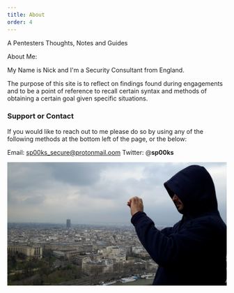 ```yaml
---
title: About
order: 4
---
```


A Pentesters Thoughts, Notes and Guides

About Me:

My Name is Nick and I'm a Security Consultant from England.

The purpose of this site is to reflect on findings found during engagements and to be a point of reference to recall certain syntax and methods of obtaining a certain goal given specific situations.


### Support or Contact

If you would like to reach out to me please do so by using any of the following methods at the bottom left of the page, or the below:

Email: 	     <sp00ks_secure@protonmail.oom>
Twitter:     @__sp00ks__



![img-description](/images/20150404_152303.jpg)
